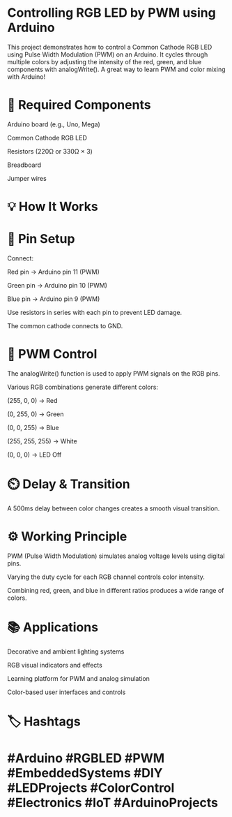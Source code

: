# Controlling RGB LED by PWM using Arduino
This project demonstrates how to control a Common Cathode RGB LED using Pulse Width Modulation (PWM) on an Arduino. It cycles through multiple colors by adjusting the intensity of the red, green, and blue components with analogWrite(). A great way to learn PWM and color mixing with Arduino!
# 🔧 Required Components
Arduino board (e.g., Uno, Mega)

Common Cathode RGB LED

Resistors (220Ω or 330Ω × 3)

Breadboard

Jumper wires
# 💡 How It Works
# 🔌 Pin Setup
Connect:

Red pin → Arduino pin 11 (PWM)

Green pin → Arduino pin 10 (PWM)

Blue pin → Arduino pin 9 (PWM)

Use resistors in series with each pin to prevent LED damage.

The common cathode connects to GND.
# 🌈 PWM Control
The analogWrite() function is used to apply PWM signals on the RGB pins.

Various RGB combinations generate different colors:

(255, 0, 0) → Red

(0, 255, 0) → Green

(0, 0, 255) → Blue

(255, 255, 255) → White

(0, 0, 0) → LED Off
# ⏲️ Delay & Transition
A 500ms delay between color changes creates a smooth visual transition.
# ⚙️ Working Principle
PWM (Pulse Width Modulation) simulates analog voltage levels using digital pins.

Varying the duty cycle for each RGB channel controls color intensity.

Combining red, green, and blue in different ratios produces a wide range of colors.
# 📚 Applications
Decorative and ambient lighting systems

RGB visual indicators and effects

Learning platform for PWM and analog simulation

Color-based user interfaces and controls
# 🏷️ Hashtags
# #Arduino #RGBLED #PWM #EmbeddedSystems #DIY #LEDProjects #ColorControl #Electronics #IoT #ArduinoProjects

